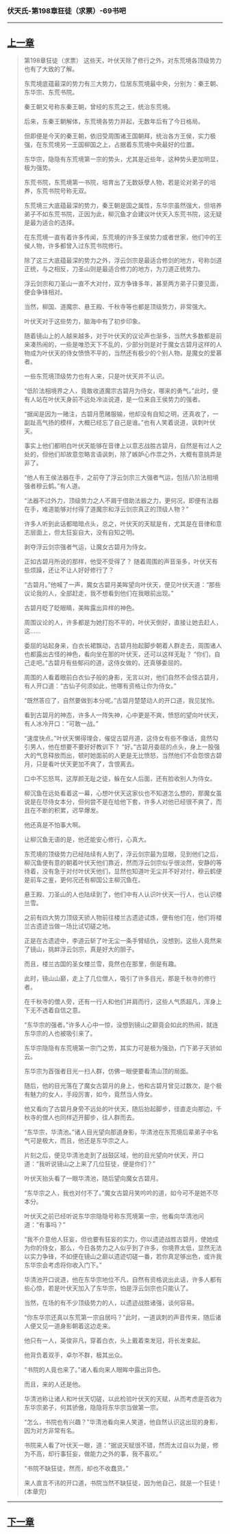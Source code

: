 ### 伏天氏-第198章狂徒（求票）-69书吧

--------
[上一章](./cecb02e7291a3b7e9e03f2aa4090c16a.md)
--------


>
>
>
>第198章狂徒（求票）
>这些天，叶伏天除了修行之外，对东荒境各顶级势力也有了大致的了解。
>
>东荒境底蕴最深的势力有三大势力，位居东荒境最中央，分别为：秦王朝、东华宗、东荒书院。
>
>秦王朝又号称东秦王朝，曾经的东荒之王，统治东荒境。
>
>后来，东秦王朝解体，东荒境各势力并起，无数年后有了今日格局。
>
>但即便是今天的秦王朝，依旧受周围诸王国朝拜，统治各方王侯，实力极强，在东荒境另一王国柳国之上，占据着东荒境中央最好的位置。
>
>东华宗，隐隐有东荒境第一宗的势头，尤其是近些年，这种势头更加明显，极为强势。
>
>东荒书院，东荒境第一书院，培育出了无数妖孽人物，若是论对弟子的培养，东荒书院号称无双。
>
>东荒境三大底蕴最深的势力，秦王朝是国之属性，东华宗虽然强大，但培养弟子不如东荒书院，正因为此，柳沉鱼才会建议叶伏天入东荒书院，这无疑是最为适合的选择。
>
>在东荒境一直有着许多传闻，东荒境的许多王侯势力或者世家，他们中的王侯人物，许多都曾入过东荒书院修行。
>
>除了这三大底蕴最深的势力之外，浮云剑宗是最适合修剑的地方，号称剑道正统，与之相反，刀圣山则是最适合修刀的地方，为刀道正统势力。
>
>浮云剑宗和刀圣山一直不大对付，双方争锋多年，甚至两方弟子只要见面，便会争锋相对。
>
>当然，柳国、道魔宗、悬王殿、千秋寺等也都是顶级势力，非常强大。
>
>叶伏天对于这些势力，脑海中有了初步印象。
>
>随着镜山上的人越来越多，对于叶伏天的议论声也渐多，当然大多数都是前来凑热闹的，一些是唯恐天下不乱的，少部分则是对于魔女古碧月这样的人物成为叶伏天的侍女愤愤不平的，当然还有极少的个别人物，是魔女的爱慕者。
>
>一些东荒境顶级势力也有人来，只是叶伏天并不认识。
>
>“低阶法相境界之人，竟敢收道魔宗古碧月为侍女，哪来的勇气。”此时，便有人站在叶伏天身前不远处冷淡说道，是一位来自王侯势力的强者。
>
>“据闻是因为一赌注，古碧月愿赌服输，他却没有自知之明，还真收了，一副趾高气扬的模样，大概已经忘了自己是谁。”也有人笑着说道，讽刺叶伏天。
>
>事实上他们都明白叶伏天能够在音律上以意志战胜古碧月，自然是有过人之处的，但他们却故意忽略言语讽刺，除了嫉妒心作祟之外，大概有意挑弄是非了。
>
>“他人有王侯法器在手，之前夺了浮云剑宗三大强者气运，包括八阶法相境强者穆云鹤。”有人道。
>
>“法器不过外力，顶级势力之人不屑于借助法器之力，更何况，即便有法器在手，难道能够对付得了道魔宗和浮云剑宗真正的顶级人物？”
>
>许多人听到此话都暗暗点头，总之，叶伏天的天赋是有，尤其是在音律和意志层面上，但太狂妄自大，没有自知之明。
>
>剥夺浮云剑宗强者气运，让魔女古碧月为侍女。
>
>正如古碧月所说的那样，他受不受得了？
>随着周围的声音渐多，叶伏天有些烦躁，还让不让人好好修行了？
>
>“古碧月。”他喊了一声，魔女古碧月美眸望向叶伏天，便见叶伏天道：“那些议论我的人，全部赶走，我不想看到他们在我眼前出现。”
>
>古碧月眨了眨眼睛，美眸露出异样的神色。
>
>周围议论的人，许多都是为她打抱不平的，叶伏天倒好，直接让她去赶人，这……
>
>委屈的站起身来，白衣长裙飘动，古碧月抬起脚步朝着人群走去，周围诸人也都露出古怪的神色，看向坐在那的叶伏天，还可以这样无耻？
>“你们，自己走吧。”古碧月有些郁闷的道，这侍女做的，还真够委屈的。
>
>周围的人看着眼前白衣仙子般的身影，无言以对，他们自然不会怪古碧月，有人开口道：“古仙子何须如此，他哪有资格让你为侍女。”
>
>“既然答应了，自然要做到本分呢。”古碧月楚楚动人的开口道，我见犹怜。
>
>看到古碧月的神态，许多人一阵失神，心中更是不爽，愤怒的望向叶伏天，有人冰冷开口：“可敢一战。”
>
>“速度快点。”叶伏天懒得理会，催促古碧月道，这侍女有些不像话，竟然勾引男人，他在想要不要好好教训下？
>“好。”古碧月委屈的点头，身上一股强大的气息释放而出，顿时她面前的人更是无比愤怒，当然他们不会怨恨古碧月，只是看叶伏天更加不爽了，含恨离去。
>
>口中不忘怒骂，这厚颜无耻之徒，躲在女人后面，还有脸收别人为侍女。
>
>柳沉鱼在远处看着这一幕，心想叶伏天这家伙也不知道怎么想的，那魔女虽说是在尽侍女本分，但何尝不是在给他下套，许多人对他已经很不爽了，而且在不断的积累，迟早爆发。
>
>他还真是不怕事大啊。
>
>让柳沉鱼无语的是，他还能安心修行，心真大。
>
>东荒境的顶级势力已经陆续有人到了，浮云剑宗最为显眼，见到他们之后，柳沉鱼便有意的朝着叶伏天他们靠近，然而浮云剑宗似乎很淡然，安静的等待着，没有急于对付叶伏天他们，显然也知道叶无尘并不好对付，穆云鹤便是前车之鉴，更何况还有柳国公主柳沉鱼在。
>
>悬王殿、刀圣山的人也陆续到了，他们中有人认识叶伏天一行人，也认识楼兰雪。
>
>之前有四大势力顶级天骄人物前往楼兰古遗迹试炼，便有他们在，他们将楼兰古遗迹当做一场比试切磋之地。
>
>正是在古遗迹中，李道云斩了叶无尘一条手臂结仇，没想到，这些人竟然来了镜山，挑衅浮云剑宗，真是好大的胆子。
>
>而且，楼兰古国的圣女楼兰雪，竟然也在那里，倒是有趣。
>
>此时，镜山山巅，走上了几位僧人，吸引了许多目光，那是千秋寺的修行者。
>
>在千秋寺的僧人旁，还有一行人和他们并肩而行，这些人气质超凡，浑身上下无不透着自信之意。
>
>“东华宗的强者。”许多人心中一惊，没想到镜山之巅竟会如此的热闹，就连东华宗的人也被吸引来了。
>
>东华宗隐隐有东荒境第一宗门之势，其实力可是极为强劲，门下弟子天骄如云。
>
>东华宗为首强者目光一扫人群，仿佛一眼便要看清山顶的局面。
>
>随后，他的目光落在了魔女古碧月的身上，他和古碧月曾见过数次，是个极有魅力的女人，手段厉害，如今，竟然当人侍女。
>
>他又看向了古碧月身旁不远处的叶伏天，随后抬起脚步，径直走向那边，千秋寺的僧人也同样迈开脚步，往人群而去。
>
>“东华宗，华清池。”诸人目光望向那道身影，华清池在东荒境后辈弟子中名气可是极大，而且，他还是东华宗之人。
>
>片刻之后，便见华清池走到了战鼓区域，他的目光望向叶伏天，开口道：“我听说镜山之上来了几位狂徒，便是你们？”
>
>叶伏天抬头看了一眼华清池，随后望向魔女古碧月。
>
>“东华宗之人，我也对付不了。”魔女古碧月笑吟吟的道，如今可不是她不尽本分。
>
>叶伏天之前已经听说东华宗隐隐号称东荒境第一宗，他看向华清池问道：“有事吗？”
>
>“我不介意他人狂妄，但也要有狂妄的实力，你以遗迹战胜古碧月，使她成为你的侍女，那么，今日各势力之人似乎到了许多，你境界太低，显然无法以实力争锋，不如便在镜山之巅以遗迹切磋一番，若你真足够出色，或许我东华宗会考虑将你收入门下。”
>
>华清池开口说道，他在东华宗地位不凡，自然有资格说出此话，许多人都有些心惊，若是叶伏天加入了东华宗，怕是浮云剑宗也只能认了。
>
>当然，在场的有不少顶级势力的人，以遗迹战胜诸强，谈何容易。
>
>“你东华宗还真以东荒第一宗自居吗？”此时，一道讽刺的声音传来，随后诸人便又见一道身影朝着这边走来。
>
>他只有一人，英俊非凡，穿着白衣，头上戴着束发冠，将长发束起。
>
>他背负着双手，卓尔不群，极其出众。
>
>“书院的人竟也来了。”诸人看向来人眼眸中露出异色。
>
>而且，来的人还是他。
>
>华清池称让诸人和叶伏天切磋，以此检验叶伏天的天赋，从而考虑是否收为东华宗弟子，何其骄傲，隐隐将东华宗当做第一宗。
>
>“怎么，书院也有兴趣？”华清池看向来人笑道，他自然认识这出现的身影，因为对方非常有名。
>
>书院来人看了叶伏天一眼，道：“据说天赋很不错，然而太过自以为是，修为不高，却行事狂妄，做能力之外的事，我不喜欢。”
>
>“书院不缺狂徒，然而，却也不收蠢货。”
>
>来人直言不讳的开口道，书院当然不缺狂徒，因为他自己，就是一个狂徒！
>(本章完)
>
>

--------
[下一章](./ce3af3db780300fd3cd6495e71531046.md)
--------
